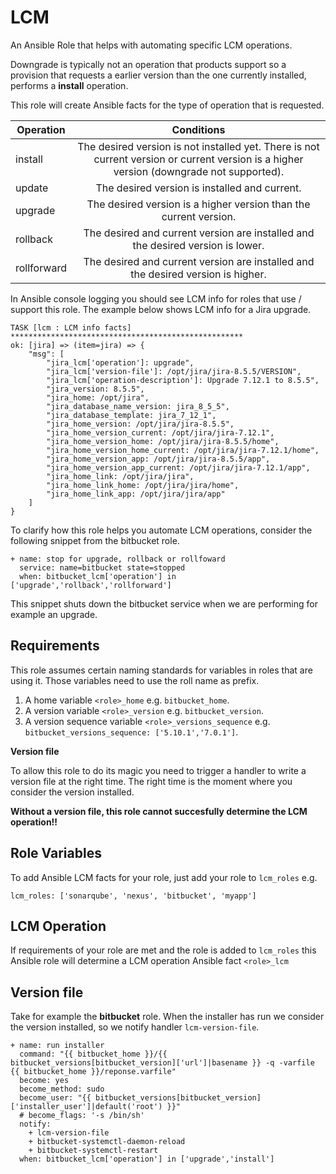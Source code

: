 # LCM

An Ansible Role that helps with automating specific LCM operations. 

Downgrade is typically not an operation that products support so a provision that requests a earlier version than the one currently installed, performs a __install__ operation.

This role will create Ansible facts for the type of operation that is requested.

| Operation         | Conditions           | 
| ----------------- |:-------------:|
| install           | The desired version is not installed yet. There is not current version or current version is a higher version (downgrade not supported). |
| update            | The desired version is installed and current.      | 
| upgrade           | The desired version is a higher version than the current version.      |   
| rollback          | The desired and current version are installed and the desired version is lower.      |
| rollforward       | The desired and current version are installed and the desired version is higher.      |

In Ansible console logging you should see LCM info for roles that use / support this role. The example below shows LCM info for a Jira upgrade.

    TASK [lcm : LCM info facts] ****************************************************
    ok: [jira] => (item=jira) => {
        "msg": [
            "jira_lcm['operation']: upgrade", 
            "jira_lcm['version-file']: /opt/jira/jira-8.5.5/VERSION", 
            "jira_lcm['operation-description']: Upgrade 7.12.1 to 8.5.5", 
            "jira_version: 8.5.5", 
            "jira_home: /opt/jira", 
            "jira_database_name_version: jira_8_5_5", 
            "jira_database_template: jira_7_12_1", 
            "jira_home_version: /opt/jira/jira-8.5.5", 
            "jira_home_version_current: /opt/jira/jira-7.12.1", 
            "jira_home_version_home: /opt/jira/jira-8.5.5/home", 
            "jira_home_version_home_current: /opt/jira/jira-7.12.1/home", 
            "jira_home_version_app: /opt/jira/jira-8.5.5/app", 
            "jira_home_version_app_current: /opt/jira/jira-7.12.1/app", 
            "jira_home_link: /opt/jira/jira", 
            "jira_home_link_home: /opt/jira/jira/home", 
            "jira_home_link_app: /opt/jira/jira/app"
        ]
    }

To clarify how this role helps you automate LCM operations, consider the following snippet from the bitbucket role.

    + name: stop for upgrade, rollback or rollfoward
      service: name=bitbucket state=stopped
      when: bitbucket_lcm['operation'] in ['upgrade','rollback','rollforward'] 

This snippet shuts down the bitbucket service when we are performing for example an upgrade.

## Requirements

This role assumes certain naming standards for variables in roles that are using it. Those variables need to use the roll name as prefix.

1. A home variable `<role>_home` e.g. `bitbucket_home`.
2. A version variable `<role>_version` e.g. `bitbucket_version`.
3. A version sequence variable `<role>_versions_sequence` e.g. `bitbucket_versions_sequence: ['5.10.1','7.0.1']`.

__Version file__

To allow this role to do its magic you need to trigger a handler to write a version file at the right time. The right time is the moment where you consider the version installed.

__Without a version file, this role cannot succesfully determine the LCM operation!!__

## Role Variables

To add Ansible LCM facts for your role, just add your role to `lcm_roles` e.g.

    lcm_roles: ['sonarqube', 'nexus', 'bitbucket', 'myapp']

## LCM Operation

If requirements of your role are met and the role is added to `lcm_roles` this Ansible role will determine a LCM operation Ansible fact `<role>_lcm`

## Version file

Take for example the __bitbucket__ role. When the installer has run we consider the version installed, so we notify handler `lcm-version-file`.

    + name: run installer 
      command: "{{ bitbucket_home }}/{{ bitbucket_versions[bitbucket_version]['url']|basename }} -q -varfile {{ bitbucket_home }}/reponse.varfile"
      become: yes
      become_method: sudo
      become_user: "{{ bitbucket_versions[bitbucket_version]['installer_user']|default('root') }}"
      # become_flags: '-s /bin/sh'
      notify:
        + lcm-version-file
        + bitbucket-systemctl-daemon-reload
        + bitbucket-systemctl-restart
      when: bitbucket_lcm['operation'] in ['upgrade','install']
